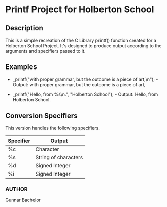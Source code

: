 # Printf Project for Holberton School

## Description

This is a simple recreation of the C Library  printf() function created for a Holberton School Project. It's designed to produce output according to the arguments and specifiers passed to it.

## Examples

* \_printf("with proper grammar, but the outcome is a piece of art,\n");
       - Output: with proper grammar, but the outcome is a piece of art,

* \_printf("Hello, from  %s\n.", "Holberton School");
       - Output: Hello, from Holberton School.

## Conversion Specifiers

This version handles the following specifiers.

| Specifier | Output                                  |
|-----------|-----------------------------------------|
|    %c     | Character                               |
|    %s     | String of characters                    |
|    %d     | Signed Integer                          |
|    %i     | Signed Integer                          |

### AUTHOR
Gunnar Bachelor
